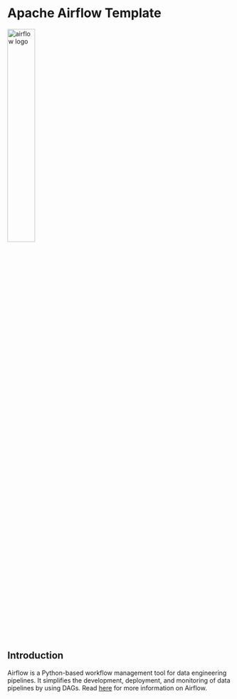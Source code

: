# Apache Airflow Template

<img alt="airflow logo" src="https://upload.wikimedia.org/wikipedia/commons/d/de/AirflowLogo.png" width="35%" height="auto">

## Introduction
Airflow is a Python-based workflow management tool for data engineering pipelines.
It simplifies the development, deployment, and monitoring of data pipelines by using
DAGs. Read [here](https://airflow.apache.org/docs/apache-airflow/stable/index.html) for more information on Airflow.

